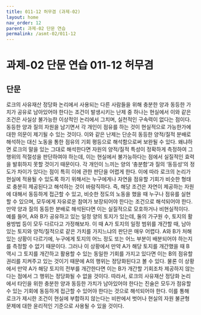 ```yaml
---
title: 011-12 허무겸 (과제-02)
layout: home
nav_order: 12
parent: 과제-02 단문 연습
permalink: /asmt-02/011-12
---
```


# 과제-02 단문 연습 011-12 허무겸 

## 단문

로크의 사유재산 정당화 논리에서 사용되는 다른 사람들을 위해 충분한 양과 동등한 가치가 공유로 남아있어야 한다는 조건이 발생시키는 난제 중 하나는 현실에서 이와 같은 조건은 사실상 불가능한 이상적인 논리에서 그치며, 실천적인 구속력이 없다는 점이다. 동등한 양과 질의 자원을 남기면서 각 개인이 점유를 하는 것이 현실적으로 가능한가에 대한 의문이 제기될 수 있는 것이다. 이와 같은 난제는 단순히 동등한 양적/질적 분배로 해석하는 대신 노동을 통한 점유의 기회 평등으로 해석함으로써 보완될 수 있다. 왜냐하면 로크의 말을 있는 그대로 해석한다면 자원의 양적/질적 특성이 정확하게 측정하여 그 행위의 적절성을 판단하여야 하는데, 이는 현실에서 불가능하다는 점에서 실질적인 효력을 발휘하지 못할 것이기 때문이다. 각 개인이 느끼는 양의 ‘충분함’과 질의 ‘동등성’의 정도가 차이가 있다는 점이 특히 이에 관한 판단을 어렵게 한다. 이에 따라 로크의 논리가 현실에 적용될 수 있도록 하기 위해서는 누구에게나 자연을 점유할 기회가 비슷한 형태로 충분히 제공된다고 해석하는 것이 바람직하다. 즉, 해당 조건은 자연이 제공하는 자원에 대해서 동등하게 접근할 수 있고, 비슷한 정도의 노동을 했을 때 누구나 점유를 실현할 수 있으며, 모두에게 자유로운 참여가 보장되어야 한다는 조건으로 해석되어야 한다. 만약 양과 질의 동등한 분배로 해석된다면 이는 실질적으로 모호하거나 비현실적이다. 예를 들어, A와 B가 공유하고 있는 일정 양의 토지가 있는데, 둘의 가구원 수, 토지의 활용방법 등이 모두 다르다고 가정해보자. 이 때 A가 토지의 일정 범위를 개간할 때, 남아있는 토지와 양적/질적으로 같은 가치를 가지느냐의 판단은 매우 어렵다. A와 B가 처해있는 상황이 다르기에, 누구에게 토지의 어느 정도 또는 어느 부분이 배분되어야 하는지를 측정할 수 없기 때문이다. 그러나 이 상황에서 만약 A가 해당 토지를 개간했을 때 B 역시 그 토지를 개간하고 활용할 수 있는 동일한 기회를 가지고 있다면 이는 B의 점유할 권리를 지켜주고 있는 것이기 때문에 A의 행위는 정당화된다고 볼 수 있다. 물론 이 상황에서 만약 A가 해당 토지의 전부를 개간한다면 이는 B가 개간할 기회조차 제공하지 않는다는 점에서 그 행위는 정당화될 수 없을 것이다. 따라서, 로크의 사유재산 정당화 논리에서 타인을 위한 충분한 양과 동등한 가치가 남아있어야 한다는 진술은 모두가 점유할 수 있는 기회에 동등하게 접근할 수 있어야 한다는 것으로 해석되어야 한다. 이를 통해 로크가 제시한 조건이 현실에 부합하지 않는다는 비판에서 벗어나 현실의 자원 불균형 문제에 대한 윤리적인 기준으로 사용될 수 있을 것이다.
